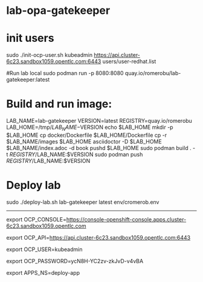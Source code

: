 # lab-opa-gatekeeper


# init users
sudo ./init-ocp-user.sh kubeadmin https://api.cluster-6c23.sandbox1059.opentlc.com:6443  users/user-redhat.list


#Run lab local
sudo podman run -p 8080:8080 quay.io/romerobu/lab-gatekeeper:latest

# Build and run image:
LAB_NAME=lab-gatekeeper
VERSION=latest
REGISTRY=quay.io/romerobu
LAB_HOME=/tmp/$LAB_NAME-$VERSION
echo $LAB_HOME
mkdir -p $LAB_HOME
cp docker/Dockerfile  $LAB_HOME/Dockerfile
cp -r $LAB_NAME/images $LAB_HOME
asciidoctor -D $LAB_HOME $LAB_NAME/index.adoc -d book
pushd $LAB_HOME
sudo podman build . -t $REGISTRY/$LAB_NAME:$VERSION 
sudo podman push $REGISTRY/$LAB_NAME:$VERSION

# Deploy lab 
sudo ./deploy-lab.sh lab-gatekeeper latest  env/cromerob.env

------------------------------------

export OCP_CONSOLE=https://console-openshift-console.apps.cluster-6c23.sandbox1059.opentlc.com

export OCP_API=https://api.cluster-6c23.sandbox1059.opentlc.com:6443

export OCP_USER=kubeadmin

export OCP_PASSWORD=ycN8H-YC2zv-zkJvD-v4vBA

export APPS_NS=deploy-app

